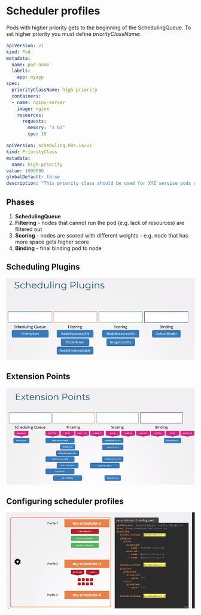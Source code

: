 # Scheduler profiles

Pods with higher priority gets to the beginning of the SchedulingQueue. To set higher priority you must define _priorityClassName_:

```yaml
apiVersion: v1
kind: Pod
metadata:
  name: pod-name
  labels:
    app: myapp
spec:
  priorityClassName: high-priority
  containers:
  - name: nginx-server
    image: nginx
    resources:
      requests:
        memory: "1 Gi"
        cpu: 10
```

```yaml
apiVersion: scheduling.k8s.io/v1
kind: PriorityClass
metadata:
  name: high-priority
value: 1000000
globalDefault: false
description: "This priority class should be used for XYZ service pods only."
```

## Phases
1. **SchedulingQueue**
2. **Filtering** - nodes that cannot run the pod (e.g. lack of resources) are filtered out
3. **Scoring** - nodes are scored with different weights - e.g. node that has more space gets higher score
4. **Binding** - final binding pod to node

## Scheduling Plugins
![Scheduling Plugins](images/13_scheduling_plugins.png)

## Extension Points
![Extensions Plugins](images/13_extension_plugins.png)

## Configuring scheduler profiles
![Scheduler profiles](images/13_scheduler_profiles.png)